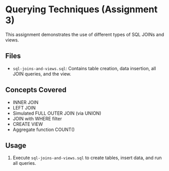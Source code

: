 # Querying Techniques (Assignment 3)

This assignment demonstrates the use of different types of SQL JOINs and views.

## Files

- `sql-joins-and-views.sql`: Contains table creation, data insertion, all JOIN queries, and the view.

## Concepts Covered

- INNER JOIN
- LEFT JOIN
- Simulated FULL OUTER JOIN (via UNION)
- JOIN with WHERE filter
- CREATE VIEW
- Aggregate function COUNT()

## Usage

1. Execute `sql-joins-and-views.sql` to create tables, insert data, and run all queries.
